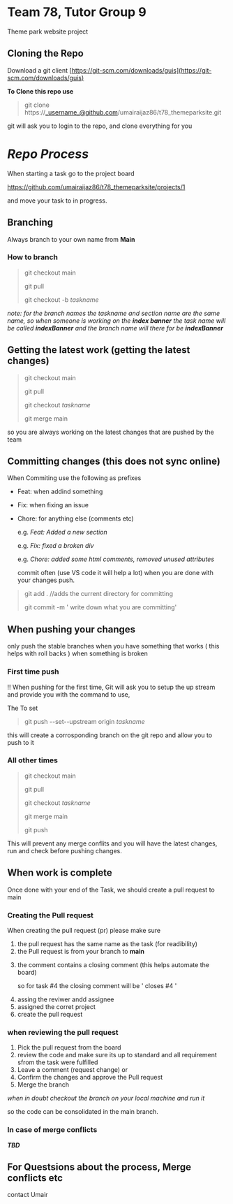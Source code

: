 # Team 78, Tutor Group 9 
Theme park website project


## Cloning the Repo

Download a git client
[https://git-scm.com/downloads/guis](https://git-scm.com/downloads/guis)

**To Clone this repo use**

> git clone https://_username_@github.com/umairaijaz86/t78_themeparksite.git

git will ask you to login to the repo, and clone everything for you


# _**Repo Process**_
  
  When starting a task go to the project board 

  https://github.com/umairaijaz86/t78_themeparksite/projects/1

  and move your task to in progress.

## Branching
  Always branch to your own name from **Main**

### **How to branch**
  
> git checkout main
> 
> git pull
> 
> git checkout -b _taskname_

_note: for the branch names the taskname and section name are the same name, so when someone is working on the **index banner** the task name will be called **indexBanner** and the branch name will there for be **indexBanner**_

## Getting the latest work (getting the latest changes)

> git checkout main
> 
> git pull
> 
> git checkout _taskname_
> 
> git merge main

  so you are always working on the latest changes that are pushed by the team
  
## Committing changes (this does not sync online)

  When Commiting use the following as prefixes

* Feat: when addind something 
* Fix: when fixing an issue
* Chore: for anything else (comments etc)
  
  e.g. _Feat: Added a new section_
  
  e.g. _Fix: fixed a broken div_
  
  e.g. _Chore: added some html comments, removed unused attributes_
  
  commit often (use VS code it will help a lot)
  when you are done with your changes push.

> git add .   //adds the current directory for committing
>
> git commit -m ' write down what you are committing'
>

## When pushing your changes

only push the stable branches when you have something that works ( this helps with roll backs ) when something is broken

### **First time push**

!! When pushing for the first time, Git will ask you to setup the up stream and provide you with the command to use, 
 
  The To set    
  
  > git push --set--upstream origin _taskname_
 
  this will create a corrosponding branch on the git repo and allow you to push to it

### **All other times**
  
> git checkout main
> 
> git pull
> 
> git checkout _taskname_
> 
> git merge main
> 
> git push
  
  This will prevent any merge conflits and you will have the latest changes, run and check before pushing changes.
 
## When work is complete
  
  Once done with your end of the Task, we should create a pull request to main

### **Creating the Pull request**

  When creating the pull request (pr) please make sure 

  1. the pull request has the same name as the task (for readibility)
  2. the Pull request is from your branch to **main**
  3. <p>the comment contains a closing comment (this helps automate the board)<p><p>so for task #4 the closing comment will be  ' closes #4 '<p>
  4. assing the reviwer andd assignee
  5. assigned the corret project
  6. create the pull request

### **when reviewing the pull request**

  1. Pick the pull request from the board
  2. review the code and make sure its up to standard and all requirement sfrom the task were fulfilled
  3. Leave a comment (request change) or
  4. Confirm the changes and approve the Pull request
  5. Merge the branch 

_when in doubt checkout the branch on your local machine and run it_

so the code can be consolidated in the main branch.

### **In case of merge conflicts**
<p>

***TBD***

</p>

## For Questsions about the process, Merge conflicts etc
  
  contact Umair
